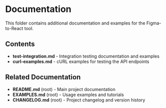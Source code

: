 # Documentation

This folder contains additional documentation and examples for the Figma-to-React tool.

## Contents

- **test-integration.md** - Integration testing documentation and examples
- **curl-examples.md** - cURL examples for testing the API endpoints

## Related Documentation

- **README.md** (root) - Main project documentation
- **EXAMPLES.md** (root) - Usage examples and tutorials
- **CHANGELOG.md** (root) - Project changelog and version history
